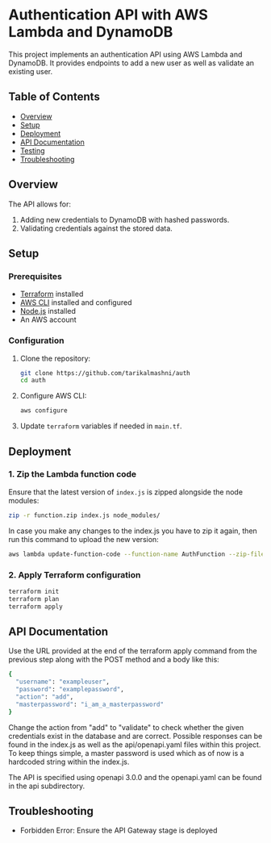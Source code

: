 # Authentication API with AWS Lambda and DynamoDB

This project implements an authentication API using AWS Lambda and DynamoDB.
It provides endpoints to add a new user as well as validate an existing user.

## Table of Contents
- [Overview](#overview)
- [Setup](#setup)
- [Deployment](#deployment)
- [API Documentation](#api-documentation)
- [Testing](#testing)
- [Troubleshooting](#troubleshooting)

## Overview

The API allows for:
1. Adding new credentials to DynamoDB with hashed passwords.
2. Validating credentials against the stored data.

## Setup

### Prerequisites
- [Terraform](https://www.terraform.io/downloads.html) installed
- [AWS CLI](https://docs.aws.amazon.com/cli/latest/userguide/install-cliv2.html) installed and configured
- [Node.js](https://nodejs.org/) installed
- An AWS account

### Configuration

1. Clone the repository:
    ```bash
    git clone https://github.com/tarikalmashni/auth
    cd auth
    ```

2. Configure AWS CLI:
    ```bash
    aws configure
    ```

3. Update `terraform` variables if needed in `main.tf`.

## Deployment

### 1. Zip the Lambda function code

Ensure that the latest version of `index.js` is zipped alongside the node modules:
```bash
zip -r function.zip index.js node_modules/
```
In case you make any changes to the index.js you have to zip it again, then run this command to upload the new version:
```bash
aws lambda update-function-code --function-name AuthFunction --zip-file fileb://function.zip
```

### 2. Apply Terraform configuration
```bash
terraform init
terraform plan
terraform apply
```

## API Documentation

Use the URL provided at the end of the terraform apply command from the previous step along with the POST method and a body like this:
```bash
{
  "username": "exampleuser",
  "password": "examplepassword",
  "action": "add",
  "masterpassword": "i_am_a_masterpassword"
}
```
Change the action from "add" to "validate" to check whether the given credentials exist in the database and are correct.
Possible responses can be found in the index.js as well as the api/openapi.yaml files within this project.
To keep things simple, a master password is used which as of now is a hardcoded string within the index.js.

The API is specified using openapi 3.0.0 and the openapi.yaml can be found in the api subdirectory.

## Troubleshooting

- Forbidden Error: Ensure the API Gateway stage is deployed